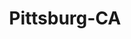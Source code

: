 ---
title: Pittsburg-CA
slug: pittsburg-ca
f_state:
- cms/state/california.md
f_locations:
- cms/payday-loan/advance-america-1268.md
- cms/payday-loan/advance-america-1364.md
- cms/payday-loan/california-check-cashing-5821.md
- cms/payday-loan/california-check-cashing-5907.md
- cms/payday-loan/check-into-cash-11555.md
- cms/payday-loan/check-into-cash-11623.md
- cms/payday-loan/checkers-international-14237.md
updated-on: '2024-05-30T13:41:28.615Z'
created-on: '2024-05-30T13:41:28.615Z'
published-on: '2024-05-30T13:54:32.469Z'
f_city: Pittsburg
layout: '[city].html'
tags: city
---